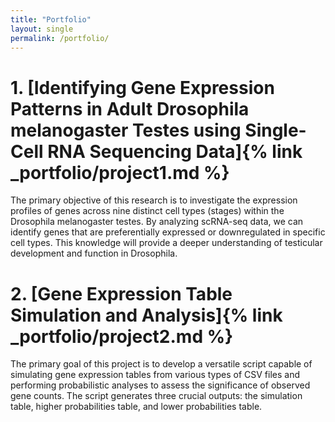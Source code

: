 ```yaml
---
title: "Portfolio"
layout: single
permalink: /portfolio/
---
```


# 1. [**Identifying Gene Expression Patterns in Adult Drosophila melanogaster Testes using Single-Cell RNA Sequencing Data**]{% link _portfolio/project1.md %}

The primary objective of this research is to investigate the expression profiles of genes across nine distinct cell types (stages) within the Drosophila melanogaster testes. By analyzing scRNA-seq data, we can identify genes that are preferentially expressed or downregulated in specific cell types. This knowledge will provide a deeper understanding of testicular development and function in Drosophila.

# 2. [**Gene Expression Table Simulation and Analysis**]{% link _portfolio/project2.md %}

The primary goal of this project is to develop a versatile script capable of simulating gene expression tables from various types of CSV files and performing probabilistic analyses to assess the significance of observed gene counts. The script generates three crucial outputs: the simulation table, higher probabilities table, and lower probabilities table.
